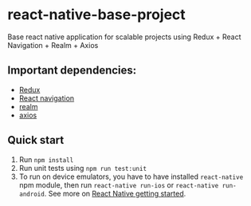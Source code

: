 # react-native-base-project
Base react native application for scalable projects using Redux + React Navigation + Realm + Axios
## Important dependencies:

- [Redux](http://redux.js.org)
- [React navigation](https://reactnavigation.org)
- [realm](https://github.com/realm/realm-js)
- [axios](https://github.com/axios/axios)

## Quick start

1. Run `npm install`
2. Run unit tests using `npm run test:unit`
3. To run on device emulators, you have to have installed `react-native` npm module, then run `react-native run-ios` or `react-native run-android`. See more on [React Native getting started](https://facebook.github.io/react-native/docs/getting-started.html).
